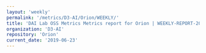 ```yaml
---
layout: 'weekly'
permalink: '/metrics/D3-AI/Orion/WEEKLY/'
title: 'DAI Lab OSS Metrics Metrics report for Orion | WEEKLY-REPORT-2019-06-23'
organization: 'D3-AI'
repository: 'Orion'
current_date: '2019-06-23'
---
```

